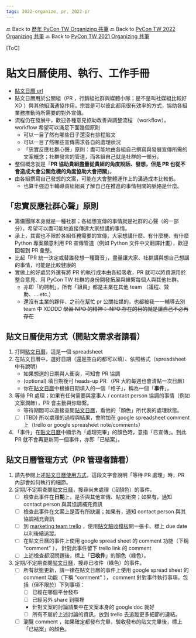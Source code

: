 ```yaml
---
tags: 2022-organize, pr, 2022-pr
---
```


🔙 Back to [歷年 PyCon TW Organizing 共筆](/ryPr7SFyP/%2FHM5mHCFKQCu7-W5ea8ITcw%3Fview)
🔙 Back to [PyCon TW 2022 Organizing 共筆](/F4qRbwIsQXWH5B6cZ6Pzyw)
🔙 Back to [PyCon TW 2021 Organizing 共筆](/Wb9vQrfJQk-5tPoPR23hwA)

[ToC]

# 貼文日曆使用、執行、工作手冊
- [貼文日曆 url](https://docs.google.com/spreadsheets/d/1ltbfKXOdJoJd8ufx0PDgAbVZUStl1SF08L9fapmcnGo/edit#gid=1328167960)
- 貼文日曆用於公關組（PR ，行銷組社群與媒體小隊；是不是叫社媒組比較好 XD ）與其他組溝通協作用。宗旨是可以彼此都用很有效率的方式，協助各組業務推動時所需要的對外宣傳。
- 流程仍在發展中，歡迎各種意見協助改善與調整流程 （workflow）。 workflow 希望可以滿足下面幾個原則
    - 可以一目了然有哪些日子還沒有排程貼文
    - 可以一目了然哪些宣傳需求各自的處理狀況
    - 「忠實反應社群心聲」原則：盡可能地由各組自己撰寫與發展宣傳所需的文案概念；社群發言的管道，而各組自己就是社群的一部分。
- 整個概念就是「**PR 協助貴組盡量從貴組的角度說話、發想，但是 PR 也從不會造成大會公關危機的角度協助大會把關**」。
- 由各組撰寫自己發想的文案，可能在大會整體運作上的溝通成本比較低。
    - 也算半強迫半輔導貴組組員了解自己在推進的事情相關的脈絡是什麼。

## 「忠實反應社群心聲」原則
- 籌備團隊本身就是一種社群；各組想宣傳的事情就是社群的心聲（的一部分），希望可以盡可能地直接傳達大家想講的事情。
- 承上，其實也不限於各組任務需要的宣傳，大家想講什麼、有什麼梗、有什麼 Python 專案願意利用 PR 宣傳管道（例如 Python 文件中文翻譯計畫），歡迎回報到 PR 彙整。
- 比起「PR 統一決定或替誰發想一種聲音」，盡量讓大家、社群講與想自己想講的事情，可能是比較健康的
- 實做上的好處另外還有將 PR 的執行成本由各組吸收，PR 就可以將資源用於整合意見、用 PyCon TW 社群的身份開發拓展與維繫每個人與其他社群。
    - 亦即「約聘制」，所有「組員」都是主業在其他 team （議程、贊助、....etc.）
    - 還沒有主業的夥伴、之前在幫忙 pr 公關社媒的，也都被我一一輔導去別 team 中 XDDDD ~~學習 NPO 的精神： NPO 存在的目的就是讓自己不必再存在~~

## 貼文日曆使用方式（開貼文需求者請看）
1. 打開[貼文日曆](https://docs.google.com/spreadsheets/d/1if3y2bL1EemiJHHFr8_YuJEDqlROxpSmMoCCO83xjUQ/edit#gid=0)，這是一個 spreadsheet
2. 在貼文日曆中，選好日期（還是空白的都可以填）、依照格式（spreadsheet 中有說明）
    - 如果想選的日期與人衝突，可知會 PR 協調
    - (optional) 填日期後可 heads-up PR （PR 大約每週也會清點一次日曆）
    - 你在[貼文日曆](https://docs.google.com/spreadsheets/d/1if3y2bL1EemiJHHFr8_YuJEDqlROxpSmMoCCO83xjUQ/edit#gid=0)中根據日期填入的一個「格子」，稱為一個「**事件**」。
3. 等待 PR 處理；如果有任何需要與當事人 / contact person 協調的事情（例如文案潤飾），PR 會主動與你聯繫。
    - 等待期間可以直接查閱[貼文日曆](https://docs.google.com/spreadsheets/d/1if3y2bL1EemiJHHFr8_YuJEDqlROxpSmMoCCO83xjUQ/edit#gid=0)，看他的「顏色」所代表的處理狀態。
    - [ ] (TBD) 所以處理的過程與結果，會附加在 google spreadsheet comment 上（trello or google spreasheet note/comments）
4. 「事件」在[貼文日曆](https://docs.google.com/spreadsheets/d/1if3y2bL1EemiJHHFr8_YuJEDqlROxpSmMoCCO83xjUQ/edit#gid=0)中顯示為「處理完畢」的顏色時，意指「已宣傳」。到此 PR 就不會再更新同一個事件，亦即「已結案」。

## 貼文日曆管理方式（PR 管理者請看）
1. 請先參閱上述[貼文日曆使用方式](https://hackmd.io/grO1rjoCTtSTPmnfIHR3qw?both#%E8%B2%BC%E6%96%87%E6%97%A5%E6%9B%86%E4%BD%BF%E7%94%A8%E6%96%B9%E5%BC%8F%EF%BC%88%E9%96%8B%E8%B2%BC%E6%96%87%E9%9C%80%E6%B1%82%E8%80%85%E8%AB%8B%E7%9C%8B%EF%BC%89)，這段文字會說明「等待 PR 處理」時，PR 內部會如何執行的細節。
2. 定期/不定期查閱[貼文日曆](https://docs.google.com/spreadsheets/d/1if3y2bL1EemiJHHFr8_YuJEDqlROxpSmMoCCO83xjUQ/edit#gid=0)，搜尋尚未處理（沒顏色）的事件。
    - [ ] 檢查此事件在**日期**上，是否與其他宣傳、貼文衝突；如果有，通知 contact person 與其協調補充資訊
    - [ ] 檢查此事件在文案上是否有所缺漏；如果有，通知 contact person 與其協調補充資訊
    - [ ] 到 [marketing team trello](https://trello.com/b/8Y4mB48C/marketing-team) ，使用[貼文驗收模板](https://trello.com/c/BVEfHgzi/69-%E8%B2%BC%E6%96%87%E9%A9%97%E6%94%B6%E6%A8%A1%E6%9D%BF)開一張卡、標上 due date 以利後續追蹤。 
    - [ ] 在貼文日曆的事件上使用 google spread sheet 的 comment 功能（下稱 "comment" ）， 針對此事件留下 trello link 的 comment 
    - [ ] 上述檢查都沒問題後，標上「**已收件**」的顏色（綠色）。
3. 定期/不定期查閱[貼文日曆](https://docs.google.com/spreadsheets/d/1if3y2bL1EemiJHHFr8_YuJEDqlROxpSmMoCCO83xjUQ/edit#gid=0)，搜尋已收件（綠色）的事件。
    - [ ] 所有狀態更新，請一律在貼文日曆的事件上使用 google spread sheet 的 comment 功能（下稱 "comment" ）， comment 針對事件執行事項，包括（但不限於）下列事項：
        - [ ] 已經在哪個平台發布
        - [ ] 已經另外 share 到哪裡
        - 針對文案的討論請集中在文案本身的 google doc 就好
        - [ ] 所有不屬於上述討論的資訊，放到 trello 去追蹤更多細節的連結。
    - [ ] 瀏覽 comment ，如果確定都發布完畢，驗收發布的貼文完畢後，標上「已結案」的顏色。
